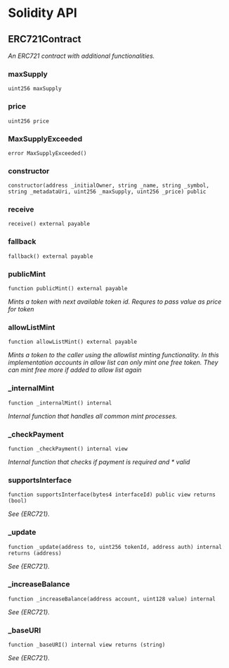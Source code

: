 # Solidity API

## ERC721Contract

_An ERC721 contract with additional functionalities._

### maxSupply

```solidity
uint256 maxSupply
```

### price

```solidity
uint256 price
```

### MaxSupplyExceeded

```solidity
error MaxSupplyExceeded()
```

### constructor

```solidity
constructor(address _initialOwner, string _name, string _symbol, string _metadataUri, uint256 _maxSupply, uint256 _price) public
```

### receive

```solidity
receive() external payable
```

### fallback

```solidity
fallback() external payable
```

### publicMint

```solidity
function publicMint() external payable
```

_Mints a token with next available token id. Requres
to pass value as price for token_

### allowListMint

```solidity
function allowListMint() external payable
```

_Mints a token to the caller using the allowlist minting functionality. In this implementation accounts in allow list can only mint one free token. They can mint free more if added to allow list again_

### _internalMint

```solidity
function _internalMint() internal
```

_Internal function that handles all common mint processes._

### _checkPayment

```solidity
function _checkPayment() internal view
```

_Internal function that checks if payment is required and * valid_

### supportsInterface

```solidity
function supportsInterface(bytes4 interfaceId) public view returns (bool)
```

_See {ERC721}._

### _update

```solidity
function _update(address to, uint256 tokenId, address auth) internal returns (address)
```

_See {ERC721}._

### _increaseBalance

```solidity
function _increaseBalance(address account, uint128 value) internal
```

_See {ERC721}._

### _baseURI

```solidity
function _baseURI() internal view returns (string)
```

_See {ERC721}._

